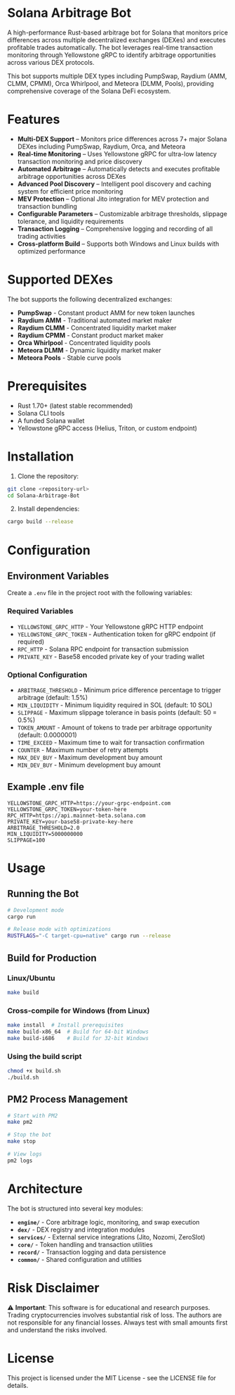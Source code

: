 
# Solana Arbitrage Bot

A high-performance Rust-based arbitrage bot for Solana that monitors price differences across multiple decentralized exchanges (DEXes) and executes profitable trades automatically. The bot leverages real-time transaction monitoring through Yellowstone gRPC to identify arbitrage opportunities across various DEX protocols.

This bot supports multiple DEX types including PumpSwap, Raydium (AMM, CLMM, CPMM), Orca Whirlpool, and Meteora (DLMM, Pools), providing comprehensive coverage of the Solana DeFi ecosystem.

# Features

- **Multi-DEX Support** – Monitors price differences across 7+ major Solana DEXes including PumpSwap, Raydium, Orca, and Meteora
- **Real-time Monitoring** – Uses Yellowstone gRPC for ultra-low latency transaction monitoring and price discovery
- **Automated Arbitrage** – Automatically detects and executes profitable arbitrage opportunities across DEXes
- **Advanced Pool Discovery** – Intelligent pool discovery and caching system for efficient price monitoring
- **MEV Protection** – Optional Jito integration for MEV protection and transaction bundling
- **Configurable Parameters** – Customizable arbitrage thresholds, slippage tolerance, and liquidity requirements
- **Transaction Logging** – Comprehensive logging and recording of all trading activities
- **Cross-platform Build** – Supports both Windows and Linux builds with optimized performance

# Supported DEXes

The bot supports the following decentralized exchanges:

- **PumpSwap** - Constant product AMM for new token launches
- **Raydium AMM** - Traditional automated market maker
- **Raydium CLMM** - Concentrated liquidity market maker
- **Raydium CPMM** - Constant product market maker
- **Orca Whirlpool** - Concentrated liquidity pools
- **Meteora DLMM** - Dynamic liquidity market maker
- **Meteora Pools** - Stable curve pools

# Prerequisites

- Rust 1.70+ (latest stable recommended)
- Solana CLI tools
- A funded Solana wallet
- Yellowstone gRPC access (Helius, Triton, or custom endpoint)

# Installation

1. Clone the repository:
```bash
git clone <repository-url>
cd Solana-Arbitrage-Bot
```

2. Install dependencies:
```bash
cargo build --release
```

# Configuration

## Environment Variables

Create a `.env` file in the project root with the following variables:

### Required Variables
- `YELLOWSTONE_GRPC_HTTP` - Your Yellowstone gRPC HTTP endpoint
- `YELLOWSTONE_GRPC_TOKEN` - Authentication token for gRPC endpoint (if required)
- `RPC_HTTP` - Solana RPC endpoint for transaction submission
- `PRIVATE_KEY` - Base58 encoded private key of your trading wallet

### Optional Configuration
- `ARBITRAGE_THRESHOLD` - Minimum price difference percentage to trigger arbitrage (default: 1.5%)
- `MIN_LIQUIDITY` - Minimum liquidity required in SOL (default: 10 SOL)
- `SLIPPAGE` - Maximum slippage tolerance in basis points (default: 50 = 0.5%)
- `TOKEN_AMOUNT` - Amount of tokens to trade per arbitrage opportunity (default: 0.0000001)
- `TIME_EXCEED` - Maximum time to wait for transaction confirmation
- `COUNTER` - Maximum number of retry attempts
- `MAX_DEV_BUY` - Maximum development buy amount
- `MIN_DEV_BUY` - Minimum development buy amount

## Example .env file
```env
YELLOWSTONE_GRPC_HTTP=https://your-grpc-endpoint.com
YELLOWSTONE_GRPC_TOKEN=your-token-here
RPC_HTTP=https://api.mainnet-beta.solana.com
PRIVATE_KEY=your-base58-private-key-here
ARBITRAGE_THRESHOLD=2.0
MIN_LIQUIDITY=5000000000
SLIPPAGE=100
```

# Usage

## Running the Bot

```bash
# Development mode
cargo run

# Release mode with optimizations
RUSTFLAGS="-C target-cpu=native" cargo run --release
```

## Build for Production

### Linux/Ubuntu
```bash
make build
```

### Cross-compile for Windows (from Linux)
```bash
make install  # Install prerequisites
make build-x86_64  # Build for 64-bit Windows
make build-i686    # Build for 32-bit Windows
```

### Using the build script
```bash
chmod +x build.sh
./build.sh
```

## PM2 Process Management

```bash
# Start with PM2
make pm2

# Stop the bot
make stop

# View logs
pm2 logs
```

# Architecture

The bot is structured into several key modules:

- **`engine/`** - Core arbitrage logic, monitoring, and swap execution
- **`dex/`** - DEX registry and integration modules
- **`services/`** - External service integrations (Jito, Nozomi, ZeroSlot)
- **`core/`** - Token handling and transaction utilities
- **`record/`** - Transaction logging and data persistence
- **`common/`** - Shared configuration and utilities

# Risk Disclaimer

⚠️ **Important**: This software is for educational and research purposes. Trading cryptocurrencies involves substantial risk of loss. The authors are not responsible for any financial losses. Always test with small amounts first and understand the risks involved.

# License

This project is licensed under the MIT License - see the LICENSE file for details.
